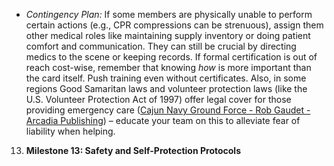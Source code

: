 - _Contingency Plan:_ If some members are physically unable to perform certain actions (e.g., CPR compressions can be strenuous), assign them other medical roles like maintaining supply inventory or doing patient comfort and communication. They can still be crucial by directing medics to the scene or keeping records. If formal certification is out of reach cost-wise, remember that knowing _how_ is more important than the card itself. Push training even without certificates. Also, in some regions Good Samaritan laws and volunteer protection laws (like the U.S. Volunteer Protection Act of 1997) offer legal cover for those providing emergency care ([Cajun Navy Ground Force - Rob Gaudet - Arcadia Publishing](https://www.arcadiapublishing.com/products/9781455625734?srsltid=AfmBOoqiUHYg_8qqsDKNTi7XR30J4l4TIMVhjamEZZbRUvq4dYRgFczZ#:~:text=Publishing%20www,Navy%20Ground%20Force%2C%20from)) – educate your team on this to alleviate fear of liability when helping.  
13. **Milestone 13: Safety and Self-Protection Protocols**